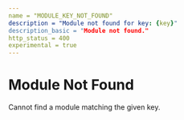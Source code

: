 ```yaml
---
name = "MODULE_KEY_NOT_FOUND"
description = "Module not found for key: {key}"
description_basic = "Module not found."
http_status = 400
experimental = true
---
```


# Module Not Found

Cannot find a module matching the given key.
